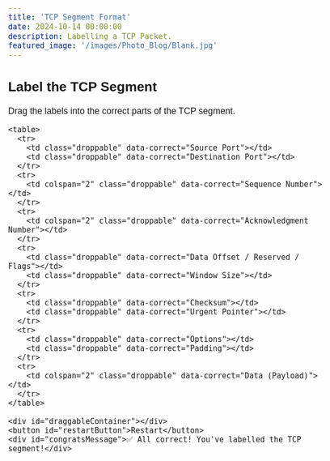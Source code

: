 ```yaml
---
title: 'TCP Segment Format'
date: 2024-10-14 00:00:00
description: Labelling a TCP Packet.
featured_image: '/images/Photo_Blog/Blank.jpg'
---
```


 <head>
  <style>
    body {
      font-family: Arial, sans-serif;
      font-size: 1.1em;
    }

    #body_DTP {
      text-align: center;
      max-width: 900px;
      margin: auto;
    }

    table {
      border-collapse: collapse;
      margin: 20px auto;
      table-layout: fixed;
      width: 100%;
    }

    td {
      border: 1px dashed #000;
      width: auto;
      height: 60px;
      text-align: center;
      vertical-align: middle;
      padding: 6px;
    }

    .droppable {
      background-color: #f9f9f9;
      overflow: hidden;
      white-space: nowrap;
    }

    .droppable:hover {
      background-color: #e6f7ff;
    }

    .draggable {
      width: auto;
      min-width: 100px;
      background-color: #f0f0f0;
      border: 1px solid #000;
      padding: 6px;
      cursor: grab;
      margin: 5px;
      display: inline-block;
      white-space: nowrap;
    }

    .draggable:hover {
      background-color: #d9f6ff;
    }

    .correct {
      background-color: #d9f6ff;
    }

    .incorrect {
      background-color: #ffe2d9;
    }

    #restartButton {
      padding: 10px 40px;
      font-size: 1em;
      background-color: #ffa21a;
      color: white;
      border: none;
      border-radius: 5px;
      margin-top: 20px;
    }

    #restartButton:hover {
      background-color: #e68900;
    }

    #congratsMessage {
      visibility: hidden;
      margin-top: 20px;
      font-size: 18px;
    }
  </style>
</head>

<body>
  <div id="body_DTP">
    <h2>Label the TCP Segment</h2>
    <p>Drag the labels into the correct parts of the TCP segment.</p>

    <table>
      <tr>
        <td class="droppable" data-correct="Source Port"></td>
        <td class="droppable" data-correct="Destination Port"></td>
      </tr>
      <tr>
        <td colspan="2" class="droppable" data-correct="Sequence Number"></td>
      </tr>
      <tr>
        <td colspan="2" class="droppable" data-correct="Acknowledgment Number"></td>
      </tr>
      <tr>
        <td class="droppable" data-correct="Data Offset / Reserved / Flags"></td>
        <td class="droppable" data-correct="Window Size"></td>
      </tr>
      <tr>
        <td class="droppable" data-correct="Checksum"></td>
        <td class="droppable" data-correct="Urgent Pointer"></td>
      </tr>
      <tr>
        <td class="droppable" data-correct="Options"></td>
        <td class="droppable" data-correct="Padding"></td>
      </tr>
      <tr>
        <td colspan="2" class="droppable" data-correct="Data (Payload)"></td>
      </tr>
    </table>

    <div id="draggableContainer"></div>
    <button id="restartButton">Restart</button>
    <div id="congratsMessage">✅ All correct! You've labelled the TCP segment!</div>
  </div>

  <script>
    const labels = [
      "Source Port",
      "Destination Port",
      "Sequence Number",
      "Acknowledgment Number",
      "Data Offset / Reserved / Flags",
      "Window Size",
      "Checksum",
      "Urgent Pointer",
      "Options",
      "Padding",
      "Data (Payload)"
    ];

    const droppables = document.querySelectorAll('.droppable');
    const container = document.getElementById("draggableContainer");
    const congratsMessage = document.getElementById('congratsMessage');

    function shuffle(array) {
      for (let i = array.length - 1; i > 0; i--) {
        const j = Math.floor(Math.random() * (i + 1));
        [array[i], array[j]] = [array[j], array[i]];
      }
      return array;
    }

    function setupDraggables() {
      container.innerHTML = "";
      const shuffled = shuffle([...labels]);
      shuffled.forEach(label => {
        const div = document.createElement("div");
        div.className = "draggable";
        div.textContent = label;
        div.draggable = true;

        div.addEventListener("dragstart", (e) => {
          e.dataTransfer.setData("text/plain", label);
        });

        container.appendChild(div);
      });
    }

    function reset() {
      droppables.forEach(d => {
        d.textContent = "";
        d.classList.remove("correct", "incorrect");
      });
      congratsMessage.style.visibility = "hidden";
      setupDraggables();
    }

    function checkAllCorrect() {
      const allCorrect = [...droppables].every(d => d.classList.contains("correct"));
      if (allCorrect) congratsMessage.style.visibility = "visible";
    }

    droppables.forEach(d => {
      d.addEventListener("dragover", e => e.preventDefault());
      d.addEventListener("drop", e => {
        const data = e.dataTransfer.getData("text/plain");
        const expected = d.getAttribute("data-correct");

        if (data === expected) {
          d.textContent = data;
          d.classList.add("correct");
          d.classList.remove("incorrect");
          checkAllCorrect();
        } else {
          d.classList.add("incorrect");
          setTimeout(() => d.classList.remove("incorrect"), 800);
        }
      });
    });

    document.getElementById("restartButton").addEventListener("click", reset);
    setupDraggables();
  </script>
</body>
